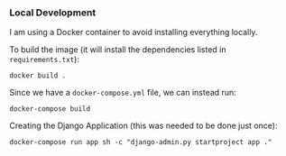 ### Local Development

I am using a Docker container to avoid installing everything locally.

To build the image (it will install the dependencies listed in `requirements.txt`):

    docker build .

Since we have a `docker-compose.yml` file, we can instead run:

    docker-compose build

Creating the Django Application (this was needed to be done just once):

    docker-compose run app sh -c "django-admin.py startproject app ."